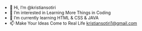 - 👋 Hi, I’m @kristiansotiri
- 👀 I’m interested in Learning More Things in Coding
- 🌱 I’m currently learning HTML & CSS & JAVA 
- 📫 Make Your Ideas Come to Real Life kristiansotiri1@gmail.com

<!---
kristiansotiris/kristiansotiris is a ✨ special ✨ repository because its `README.md` (this file) appears on your GitHub profile.
You can click the Preview link to take a look at your changes.
--->
